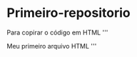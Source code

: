 # Primeiro-repositorio

Para copirar o código em HTML
'''
<html>
  <hl>Meu primeiro arquivo HTML</hl>
<html>  
'''
